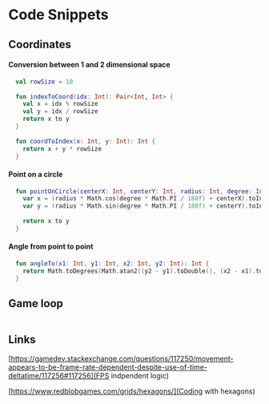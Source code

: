 # Code Snippets

## Coordinates

#### Conversion between 1 and 2 dimensional space

```kotlin
  val rowSize = 10
  
  fun indexToCoord(idx: Int): Pair<Int, Int> {
    val x = idx % rowSize
    val y = idx / rowSize
    return x to y
  }
  
  fun coordToIndex(x: Int, y: Int): Int {
    return x + y * rowSize
  }
```

#### Point on a circle

```kotlin
  fun pointOnCircle(centerX: Int, centerY: Int, radius: Int, degree: Int): Pair<Int, Int> {   
    var x = (radius * Math.cos(degree * Math.PI / 180f) + centerX).toInt()
    var y = (radius * Math.sin(degree * Math.PI / 180f) + centerY).toInt()
    
    return x to y
  }
```

#### Angle from point to point

```kotlin
  fun angleTo(x1: Int, y1: Int, x2: Int, y2: Int): Int {
    return Math.toDegrees(Math.atan2((y2 - y1).toDouble(), (x2 - x1).toDouble())).toInt()
  }
```


## Game loop

```kotlin

```

## Links

[https://gamedev.stackexchange.com/questions/117250/movement-appears-to-be-frame-rate-dependent-despite-use-of-time-deltatime/117256#117256](FPS indpendent logic)

[https://www.redblobgames.com/grids/hexagons/](Coding with hexagons)
